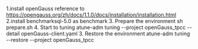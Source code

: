 1.install openGauss reference to  https://opengauss.org/zh/docs/1.1.0/docs/installation/installation.html 
2.install benchmarksql-5.0 as benchmark
3. Prepare the environment
sh prepare.sh
4. Start to tuning
atune-adm tuning --project openGauss_tpcc --detail openGauss-client.yaml
3. Restore the environment
atune-adm tuning --restore --project openGauss_tpcc